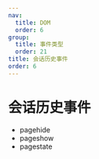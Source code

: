 ```yaml
---
nav:
  title: DOM
  order: 6
group:
  title: 事件类型
  order: 21
title: 会话历史事件
order: 6
---
```


# 会话历史事件

- pagehide
- pageshow
- pagestate
